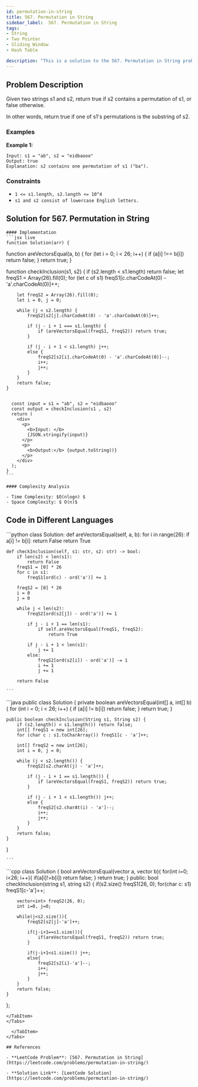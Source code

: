 ```yaml
---
id: permutation-in-string
title: 567. Permutation in String
sidebar_label:  567. Permutation in String
tags:
- String
- Two Pointer
- Sliding Window
- Hash Table

description: "This is a solution to the 567. Permutation in String problem on LeetCode."
---
```


## Problem Description
Given two strings s1 and s2, return true if s2 contains a permutation of s1, or false otherwise.

In other words, return true if one of s1's permutations is the substring of s2.

 
 ### Examples
**Example 1:**
```
Input: s1 = "ab", s2 = "eidbaooo"
Output: true
Explanation: s2 contains one permutation of s1 ("ba").
```

### Constraints
- `1 <= s1.length, s2.length <= 10^4`
- `s1 and s2 consist of lowercase English letters.`
## Solution for  567. Permutation in String

<Tabs>
  <TabItem value="Solution" label="Solution">

    #### Implementation
    ```jsx live
    function Solution(arr) {

   function areVectorsEqual(a, b) {
        for (let i = 0; i < 26; i++) {
            if (a[i] !== b[i]) return false;
        }
        return true;
    }
    
   function checkInclusion(s1, s2) {
        if (s2.length < s1.length) return false;
        let freqS1 = Array(26).fill(0);
        for (let c of s1) freqS1[c.charCodeAt(0) - 'a'.charCodeAt(0)]++;
        
        let freqS2 = Array(26).fill(0);
        let i = 0, j = 0;
        
        while (j < s2.length) {
            freqS2[s2[j].charCodeAt(0) - 'a'.charCodeAt(0)]++;
            
            if (j - i + 1 === s1.length) {
                if (areVectorsEqual(freqS1, freqS2)) return true;
            }
            
            if (j - i + 1 < s1.length) j++;
            else {
                freqS2[s2[i].charCodeAt(0) - 'a'.charCodeAt(0)]--;
                i++;
                j++;
            }
        }
        return false;
    }


      const input = s1 = "ab", s2 = "eidbaooo"
      const output = checkInclusion(s1 , s2)
      return (
        <div>
          <p>
            <b>Input: </b>
            {JSON.stringify(input)}
          </p>
          <p>
            <b>Output:</b> {output.toString()}
          </p>
        </div>
      );
    }
    ```

    #### Complexity Analysis

    - Time Complexity: $O(nlogn) $ 
    - Space Complexity: $ O(n)$

   ## Code in Different Languages
   <Tabs>
  <TabItem value="Python" label="Python">
  <SolutionAuthor name="@hiteshgahanolia"/>
   ```python
 class Solution:
    def areVectorsEqual(self, a, b):
        for i in range(26):
            if a[i] != b[i]:
                return False
        return True
    
    def checkInclusion(self, s1: str, s2: str) -> bool:
        if len(s2) < len(s1):
            return False
        freqS1 = [0] * 26
        for c in s1:
            freqS1[ord(c) - ord('a')] += 1
        
        freqS2 = [0] * 26
        i = 0
        j = 0
        
        while j < len(s2):
            freqS2[ord(s2[j]) - ord('a')] += 1
            
            if j - i + 1 == len(s1):
                if self.areVectorsEqual(freqS1, freqS2):
                    return True
            
            if j - i + 1 < len(s1):
                j += 1
            else:
                freqS2[ord(s2[i]) - ord('a')] -= 1
                i += 1
                j += 1
        
        return False

    ```

  </TabItem>
  <TabItem value="Java" label="Java">
  <SolutionAuthor name="@hiteshgahanolia"/>
   ```java
public class Solution {
    private boolean areVectorsEqual(int[] a, int[] b) {
        for (int i = 0; i < 26; i++) {
            if (a[i] != b[i]) return false;
        }
        return true;
    }
    
    public boolean checkInclusion(String s1, String s2) {
        if (s2.length() < s1.length()) return false;
        int[] freqS1 = new int[26];
        for (char c : s1.toCharArray()) freqS1[c - 'a']++;
        
        int[] freqS2 = new int[26];
        int i = 0, j = 0;
        
        while (j < s2.length()) {
            freqS2[s2.charAt(j) - 'a']++;
            
            if (j - i + 1 == s1.length()) {
                if (areVectorsEqual(freqS1, freqS2)) return true;
            }
            
            if (j - i + 1 < s1.length()) j++;
            else {
                freqS2[s2.charAt(i) - 'a']--;
                i++;
                j++;
            }
        }
        return false;
    }
}

    ```


  </TabItem>
  <TabItem value="C++" label="C++">
  <SolutionAuthor name="@hiteshgahanolia"/>
   ```cpp
 class Solution {
    bool areVectorsEqual(vector<int> a, vector<int> b){
        for(int i=0; i<26; i++){
            if(a[i]!=b[i]) return false;
        }
        return true;
    }
public:
    bool checkInclusion(string s1, string s2) {
        if(s2.size()<s1.size()) return false;
        vector<int> freqS1(26, 0);
        for(char c: s1) freqS1[c-'a']++;
        
        vector<int> freqS2(26, 0);
        int i=0, j=0;
        
        while(j<s2.size()){
            freqS2[s2[j]-'a']++;
            
            if(j-i+1==s1.size()){
                if(areVectorsEqual(freqS1, freqS2)) return true;
            }
            
            if(j-i+1<s1.size()) j++;
            else{
                freqS2[s2[i]-'a']--;
                i++;
                j++;
            }
        }
        return false;
    }
};
```
</TabItem>
</Tabs>

  </TabItem>
</Tabs>

## References

- **LeetCode Problem**: [567. Permutation in String](https://leetcode.com/problems/permutation-in-string/)

- **Solution Link**: [LeetCode Solution](https://leetcode.com/problems/permutation-in-string/)


